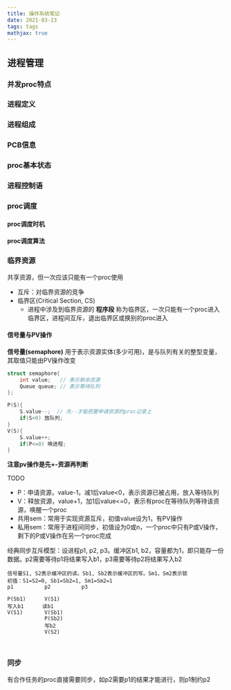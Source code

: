 ```yaml
---
title: 操作系统笔记
date: 2021-03-23
tags: tags
mathjax: true
---
```



## 进程管理

### 并发proc特点

### 进程定义

### 进程组成

### PCB信息

### proc基本状态

### 进程控制语

### proc调度

#### proc调度时机
#### proc调度算法


### 临界资源

共享资源，但一次应该只能有一个proc使用

- 互斥：对临界资源的竞争
- 临界区(Critical Section, CS)
    - 进程中涉及到临界资源的 **程序段** 称为临界区，一次只能有一个proc进入临界区，进程间互斥，退出临界区或换别的proc进入


#### 信号量与PV操作

**信号量(semaphore)** 用于表示资源实体(多少可用)，是与队列有关的整型变量，其取值只能由PV操作改变

```c
struct semaphore{
    int value;   // 表示剩余资源
    Queue queue; // 表示等待队列
};

P(S){
    S.value--;  // 先--才能把要申请资源的proc记录上
    if(S<0) 放队列;
}
V(S){
    S.value++;
    if(P<=0) 唤进程;
}
```

**注意pv操作是先+-资源再判断**

TODO

- P：申请资源，value-1，减1后value<0，表示资源已被占用，放入等待队列
- V：释放资源，value+1，加1后value<=0，表示有proc在等待队列等待该资源，唤醒一个proc
- 共用sem：常用于实现资源互斥，初值value设为1，有PV操作
- 私用sem：常用于进程间同步，初值设为0或n，一个proc中只有P或V操作，剩下的P或V操作在另一个proc完成

经典同步互斥模型：设进程p1, p2, p3。缓冲区b1, b2，容量都为1，即只能存一份数据。p2需要等待p1将结果写入b1，p3需要等待p2将结果写入b2

```
信号量S1, S2表示缓冲区的读。Sb1, Sb2表示缓冲区的写。Sm1，Sm2表示锁
初值：S1=S2=0, Sb1=Sb2=1, Sm1=Sm2=1
p1          p2          p3

P(Sb1)      V(S1)
写入b1      读b1
V(S1)       V(Sb1)
            P(Sb2)
            写b2
            V(S2)



```


### 同步

有合作任务的proc直接需要同步，如p2需要p1的结果才能进行，则p1制约p2


















